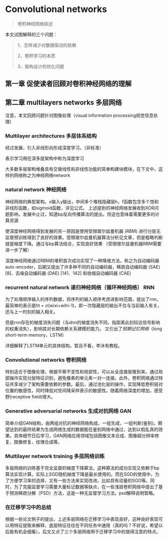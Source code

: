 # Convolutional networks

> 卷积神经网络综述

本文试图解释的三个问题：

> 1、怎样减少对数据驱动的依赖
>
> 2、卷积学习的本质
>
> 3、架构设计的优化问题

## 第一章 促使读者回顾对卷积神经网络的理解

## 第二章 multilayers networks 多层网络

注意，本文回顾问题针对图像处理（visual information processing视觉信息处理）

### Multilayer architectures 多层体系结构

经过发展，引入非线形向形成深度学习。（非标准）

表示学习用在深多层架构中称为深度学习

大多数多层架构堆叠具有交替线性和非线性功能的简单构建块模块，在下文中，这样的网络称之为神经网络network

### natural network 神经网络

神经网络的典型架构，x输入y输出，中间多个堆栈隐藏层h，f函数包含多个饱和非线形函数，如sigmoid函数，详见公式。
上述提到的神经网络发展收到XOR问题影响，发展中止过，知道bp反向传播算法的提出。但这也意味着需要更多的计算资源

使深度神经网络得到发展的另一原因是使用受限玻尔兹曼机器 (RBM) 进行分层无监督预训练得到了良好的效果。受限玻尔兹曼机器算法分析见文章，但是粗略判断就是梯度下降。通过与bp算法结合，实现良好效果
（受限玻尔兹曼机器RBM需要进一步了解）

深度神经网络通过RBM的堆积首次成功实现了一种降维方法，称之为自动编码器auto-encoder，后期又提出了许多种不同的自动编码器，稀疏自动编码器 (SAE) [8]、去噪自动编码器 (DAE) [141、142] 和收缩自动编码器 (CAE) 

### recurrent natural network 递归神经网络（循环神经网络） RNN 

为了处理顺序输入的序列数据，将序列的输入顺序考虑进影响范围，提出了rnn，最简单的表示是ht = σ(wixi+wihi-1)，即一次隐藏层的输出不仅与当前输入有关，还与上一时刻的输入相关。

但是rnn存在的梯度消失问题（与dnn的梯度消失不同，指距离此刻较远信号影响的权重消失），影响其对长期依赖关系建模的能力。
又引出了*短期记忆网络*（long short-term memory，LSTM）

详细解释了LSTM单元的具体结构，暂且不看，李沐有教程。

### Convolutional networks 卷积网络

特别适合于图像处理，根据平移不变性和局部性，可以从全连接层推到来。通过局部操作实现分层特征识别，避免像素的单元素一对一连接。此外，卷积网络通过特征共享减少了架构需要依赖的参数。最后，通过池化层的操作，实现降低卷积层对位置的敏感性，同时降低对空间降采样表示的敏感性。随着网络深度的增加，感受野(receptive ﬁeld)增大。

### Generative adversarial networks 生成对抗网络 GAN

简单介绍GAN结构，由两组对抗的神经网络构成，一组生成，一组判断(鉴别)。期望达到的最终结果为生成网络生成的数据能在鉴别网络中通过，达到以假乱真的效果。具体细节日后学习，GAN网络应用领域包括图像文本合成、图像超分辨率修复、图像修复、纹理合成等。



### Multilayer network training 多层网络训练

多层网络的训练基于完全监督的梯度下降算法，这种算法的成功实现又依赖于bp算法实现计算。实际上SGD随机梯度下降是最长使用的。而在SGD的使用中，为了方便学习率的选择，又有一些方法来实现改进。比如具有动量的SGD等。同时，为了克服监督学习需要大量标记数据等缺点，在一些浅层卷积网络中提出了基于预测稀疏分解（PSD）方法，这是一种无监督学习方法。psd解释说明暂略。

### 在迁移学习中的总结

根据一些论文例子的提出，上述多层网络在迁移学习中表现良好，这种良好表现可以用特征提取来解释，底层特征往往在不同任务中通用（真的吗？不好说，希望以后能有机会细看）。后文又点了三个多层网络用于迁移学习中的值得注意的特点。